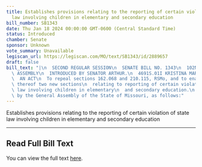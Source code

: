 ```yaml
---
title: Establishes provisions relating to the reporting of certain violation of state
  law involving children in elementary and secondary education
bill_number: SB1343
date: Thu Jan 18 2024 00:00:00 GMT-0600 (Central Standard Time)
status: Introduced
chamber: Senate
sponsor: Unknown
vote_summary: Unavailable
legiscan_url: https://legiscan.com/MO/text/SB1343/id/2889657
draft: false
bill_text: "|\n  SECOND REGULAR SESSION\n  SENATE BILL NO. 1343\n  102ND GENERA L\
  \ ASSEMBLY\n  INTRODUCED BY SENATOR ARTHUR.\n  4691S.01I KRISTINA MARTIN, Secretary\n\
  \  AN ACT\n  To repeal sections 162.068 and 210.115, RSMo, and to enact in lieu\
  \ thereof two new sections\n  relating to reporting of certain violations of state\
  \ law involving children in elementary\n  and secondary education.\n  Be it enacted\
  \ by the General Assembly of the State of Missouri, as follows:"
---
```

Establishes provisions relating to the reporting of certain violation of state law involving children in elementary and secondary education

---

## Read Full Bill Text

You can view the full text [here](https://legiscan.com/MO/text/SB1343/id/2889657).
